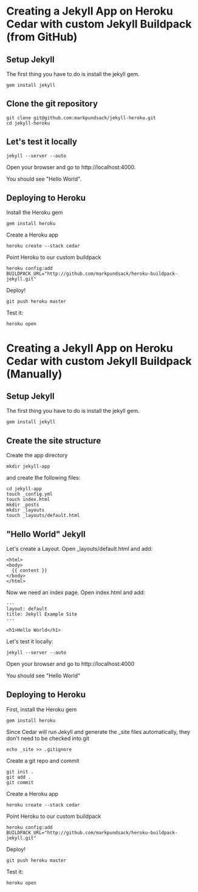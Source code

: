 Creating a Jekyll App on Heroku Cedar with custom Jekyll Buildpack (from GitHub)
===

Setup Jekyll
---

The first thing you have to do is install the jekyll gem.

    gem install jekyll

Clone the git repository
---

    git clone git@github.com:markpundsack/jekyll-heroku.git
    cd jekyll-heroku
    
Let's test it locally
---

    jekyll --server --auto

Open your browser and go to http://localhost:4000.

You should see "Hello World".

Deploying to Heroku
---

Install the Heroku gem

    gem install heroku

Create a Heroku app

    heroku create --stack cedar
    
Point Heroku to our custom buildpack

    heroku config:add BUILDPACK_URL="http://github.com/markpundsack/heroku-buildpack-jekyll.git"

Deploy!

    git push heroku master

Test it:

    heroku open

Creating a Jekyll App on Heroku Cedar with custom Jekyll Buildpack (Manually)
=== 

Setup Jekyll
---

The first thing you have to do is install the jekyll gem.

    gem install jekyll

Create the site structure
---

Create the app directory

    mkdir jekyll-app

and create the following files:

    cd jekyll-app
    touch _config.yml
    touch index.html
    mkdir _posts
    mkdir _layouts
    touch _layouts/default.html

"Hello World" Jekyll
---

Let's create a Layout. Open _layouts/default.html and add:

    <html>
    <body>
      {{ content }}
    </body>
    </html>

Now we need an index page. Open index.html and add:

    ---
    layout: default
    title: Jekyll Example Site
    ---

    <h1>Hello World</h1>

Let's test it locally:

    jekyll --server --auto

Open your browser and go to http://localhost:4000

You should see "Hello World"

Deploying to Heroku
---

First, install the Heroku gem

    gem install heroku

Since Cedar will run Jekyll and generate the _site files automatically, they don't need to be checked into git
    
    echo _site >> .gitignore
    
Create a git repo and commit

    git init .
    git add .
    git commit

Create a Heroku app

    heroku create --stack cedar

Point Heroku to our custom buildpack

    heroku config:add BUILDPACK_URL="http://github.com/markpundsack/heroku-buildpack-jekyll.git"

Deploy!

    git push heroku master

Test it:

    heroku open
